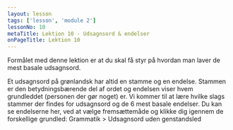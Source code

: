 ```yaml
---
layout: lesson
tags: ['lesson', 'module 2']
lessonNo: 10
metaTitle: Lektion 10 - Udsagnsord & endelser
onPageTitle: Lektion 10
---
```

Formålet med denne lektion er at du skal få styr på hvordan man laver de mest basale udsagnsord.

Et udsagnsord på grønlandsk har altid en stamme og en endelse. Stammen er den betydningsbærende del af ordet og endelsen viser hvem grundleddet (personen der gør noget) er. Vi kommer til at lære hvilke slags stammer der findes for udsagnsord og de 6 mest basale endelser. Du kan se endelserne her, ved at vælge fremsættemåde og klikke dig igennem de forskellige grundled: Grammatik > Udsagnsord uden genstandsled